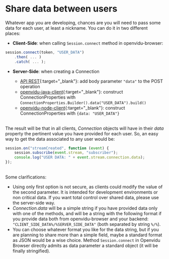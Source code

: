 # Share data between users

Whatever app you are developing, chances are you will need to pass some data for each user, at least a nickname. You can do it in two different places:

- **Client-Side**: when calling `Session.connect` method in openvidu-browser:

```javascript
session.connect(token, "USER_DATA")
    .then( ... )
    .catch( ... );
```

- **Server-Side**: when creating a Connection

    - [API REST](reference-docs/REST-API#post-connection){:target="_blank"}: add body parameter `"data"` to the POST operation
    - [openvidu-java-client](reference-docs/openvidu-java-client#create-a-connection){:target="_blank"}: construct ConnectionProperties with `ConnectionProperties.Builder().data("USER_DATA").build()`
    - [openvidu-node-client](reference-docs/openvidu-node-client#create-a-connection){:target="_blank"}: construct ConnectionProperties with `{data: "USER_DATA"}` <br><br>

The result will be that in all clients, *Connection* objects will have in their *data* property the pertinent value you have provided for each user. So, an easy way to get the data associated to any user would be:

```javascript
session.on("streamCreated", function (event) {
    session.subscribe(event.stream, "subscriber");
    console.log("USER DATA: " + event.stream.connection.data);
});
```

<br>
Some clarifications:

- Using only first option is not secure, as clients could modify the value of the second parameter. It is intended for development environments or non critical data. If you want total control over shared data, please use the server-side way.
- *Connection.data* will be a simple string if you have provided data only with one of the methods, and will be a string with the following format if you provide data both from openvidu-browser and your backend: `"CLIENT_SIDE_DATA%/%SERVER_SIDE_DATA"` (both separated by string `%/%`).
- You can choose whatever format you like for the data string, but if you are planning to share more than a simple field, maybe a standard format as JSON would be a wise choice. Method `Session.connect` in Openvidu Browser directly admits as data parameter a standard object (it will be finally stringified).
